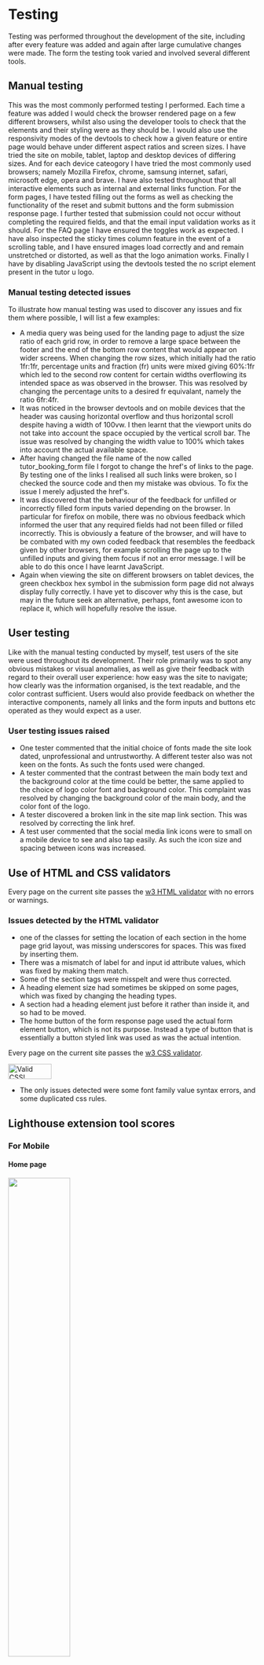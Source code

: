 # Testing
Testing was performed throughout the development of the site, including after every feature was added and again after large cumulative changes were made. The form the testing took varied and involved several different tools.

## Manual testing
This was the most commonly performed testing I performed. Each time a feature was added I would check the browser rendered page on a few different browsers, whilst also using the developer tools to check that the elements and their styling were as they should be. I would also use the responsivity modes of the devtools to check how a given feature or entire page would behave under different aspect ratios and screen sizes. I have tried the site on mobile, tablet, laptop and desktop devices of differing sizes. And for each device cateogory I have tried the most commonly used browsers; namely  Mozilla Firefox, chrome, samsung internet, safari, microsoft edge, opera and brave. I have also tested throughout that all interactive elements such as internal and external links function. For the form pages, I have tested filling out the forms as well as checking the functionality of the reset and submit buttons and the form submission response page. I further tested that submission could not occur without completing the required fields, and that the email input validation works as it should. For the FAQ page I have ensured the toggles work as expected. I have also inspected the sticky times column feature in the event of a scrolling table, and I have ensured images load correctly and and remain unstretched or distorted, as well as that the logo animation works. Finally I have by disabling JavaScript using the devtools tested the no script element present in the tutor u logo.

### Manual testing detected issues
To illustrate how manual testing was used to discover any issues and fix them where possible, I will list a few examples:
- A media query was being used for the landing page to adjust the size ratio of each grid row, in order to remove a large space between the footer and the end of the bottom row content that would appear on wider screens. When changing the row sizes, which initially had the ratio 1fr:1fr, percentage units and fraction (fr) units were mixed giving 60%:1fr which led to the second row content for certain widths overflowing its intended space as was observed in the browser. This was resolved by changing the percentage units to a desired fr equivalant, namely the ratio 6fr:4fr.
- It was noticed in the browser devtools and on mobile devices that the header was causing horizontal overflow and thus horizontal scroll despite having a width of 100vw. I then learnt that the viewport units do not take into account the space occupied by the vertical scroll bar. The issue was resolved by changing the width value to 100% which takes into account the actual available space.
- After having changed the file name of the now called tutor_booking_form file I forgot to change the href's of links to the page. By testing one of the links I realised all such links were broken, so I checked the source code and then my mistake was obvious. To fix the issue I merely adjusted the href's.
- It was discovered that the behaviour of the feedback for unfilled or incorrectly filled form inputs varied depending on the browser. In particular for firefox on mobile, there was no obvious feedback which informed the user that any required fields had not been filled or filled incorrectly. This is obviously a feature of the browser, and will have to be combated with my own coded feedback that resembles the feedback given by other browsers, for example scrolling the page up to the unfilled inputs and giving them focus if not an error message. I will be able to do this once I have learnt JavaScript.
- Again when viewing the site on different browsers on tablet devices, the green checkbox hex symbol in the submission form page did not always display fully correctly. I have yet to discover why this is the case, but may in the future seek an alternative, perhaps, font awesome icon to replace it, which will hopefully resolve the issue.

## User testing
Like with the manual testing conducted by myself, test users of the site were used throughout its development. Their role primarily was to spot any obvious mistakes or visual anomalies, as well as give their feedback with regard to their overall user experience: how easy was the site to navigate; how clearly was the information organised, is the text readable, and the color contrast sufficient. Users would also provide feedback on whether the interactive components, namely all links and the form inputs and buttons etc operated as they would expect as a user.

### User testing issues raised
- One tester commented that the initial choice of fonts made the site look dated, unprofessional and untrustworthy. A different tester also was not keen on the fonts. As such the fonts used were changed.
- A tester commented that the contrast between the main body text and the background color at the time could be better, the same applied to the choice of logo color font and background color. This complaint was resolved by changing the background color of the main body, and the color font of the logo.
- A tester discovered a broken link in the site map link section. This was resolved by correcting the link href.
- A test user commented that the social media link icons were to small on a mobile device to see and also tap easily. As such the icon size and spacing between icons was increased.

## Use of HTML and CSS validators 
Every page on the current site passes the [w3 HTML validator](https://validator.w3.org/nu/) with no errors or warnings.

### Issues detected by the HTML validator
- one of the classes for setting the location of each section in the home page grid layout, was missing underscores for spaces. This was fixed by inserting them.
- There was a mismatch of label for and input id attribute values, which was fixed by making them match.
- Some of the section tags were misspelt and were thus corrected.
- A heading element size had sometimes be skipped on some pages, which was fixed by changing the heading types.
- A section had a heading element just before it rather than inside it, and so had to be moved.
- The home button of the form response page used the actual form element button, which is not its purpose. Instead a type of button that is essentially a button styled link was used as was the actual intention. 

Every page on the current site passes the [w3 CSS validator](https://jigsaw.w3.org/css-validator/).

<img style="border:0;width:88px;height:31px" src="https://jigsaw.w3.org/css-validator/images/vcss" alt="Valid CSS!"/>

- The only issues detected were some font family value syntax errors, and some duplicated css rules.

## Lighthouse extension tool scores

### For Mobile

#### Home page
<img src="docs/screenshots/lighthouse_mobile_home.png" width=50% height=50%>

To achieve this score, the SEO was improved by using more descriptive links achieved by renaming the more information page to find out more. To improve the performance the hero-image  intrinsic width and height were added to prevent large layout shifts. 
With regard to the performance score, some of the remaining main issues according to the analysis by the tool were a too short cache time for the images; a long main-thread work. I do not know how to configure the github pages  server HTTP response header to change the cache policy. The long main-thread work is likely a consequence of the CSS animation and complex header image and logo, which are important feaures of the site. I do not know how else to minimise the main-thread work effectively. The only remaining issue with the SEO score is that not all the tap links are appropriately sized. However user testing reported no problems with tapping targets, and so for now this has been disregarded.

#### Tutor Timetable page
<img src="docs/screenshots/lighthouse_mobile_timetable.png" width=50% height=50%>

Again the SEO score is less than 100 because of inappropriately sized tap targets, essentially in the nav element. And also like with the home page performance the main thread work is too large, and worse than the home page score. In this case I suspect it is because of the sheer number of tables and their styling which cannot largely be avoided.

#### Form pages 
<img src="docs/screenshots/lighthouse_mobile_tutor_application.png" width=40% height=40%> <img src="docs/screenshots/lighthouse_mobile_tutor_booking.png" width=40% height=40%>

Both form pages have an almost identical set of scores. Once again the SEO is limited by the nav element tap target size. Also again the main factors limiting the performance score are the background image cache policy, and the main-thread work.

#### Find out more page
<img src="docs/screenshots/lighthouse_mobile_more_information.png" width=50% height=50%>

For SEO the same aforementioned point applies to this page. Likewise for the performance score. However one extra factor limiting the performance score is that I have not set the intrinsic width or height for the hero-image. This is a conscious choice as setting these image attributes drastically alters the layout, by reserving the full image size space aorund the scaled image, thus causing undesirable layout shifts. The only way to avoid this would be to find a different image more closely matched to each device size.

#### FAQ page
<img src="docs/screenshots/lighthouse_mobile_faq.png" width=50% height=50%>

Again the same points common to all pages are behind the SEO and performance scores.

### For desktop

<img src="docs/screenshots/lighthouse_desktop.png" width=50% height=50%>

All pages essentially achieved the same set of scores, with all performance scores greater than 96. The cache policy and long main thread work being the main issues still, all be it far less significant on desktop devices.

## Accessibility
A range of tools were used to test and improve the accessibility of the site. Firstly the WCAG contrast checker was used to assess which contrast standard the site met. Currently all pages meet at least the AA level, including for all types of simulated color blindness. To reach the AAA level was deemed to be too detrimental to the style of the site, making it far less appealing to the user. To achieve this AA level, the active page styling font color had to be changed to black.

Another tool used was the ARC toolkit browser extension along with the web accessibility evaluation tool extension (WAVE). The site currently using these evaluation tools has no errors, and aria attributes have been applied where expected and correctly.

Finally the NVDA screen reader has been used to read through all pages and test how it interacts with all interactive elements. A consequence of using the screen reader was to add an aria label to the tutor u logo heading, as the screen reader does not read any font awesome icons directly. Likewise the uppercase word 'US' was misread as the country, and so aria labels were used to correct this. Another example of a correction made to an issue highlighted by the screen reader, was the replacement of the abbreviation of hours: 'hrs'. A final bug discovered with the screen reader was that when hovering with the mouse over a font-awesome icon associated with a link, the aria labels are not read, at least with NVDA; they are read when the screen reader reads whe whole page in review mode. This seems to be a known issue and I do not know whether the same is true for other screen readers.

[return to README.md](README.md)